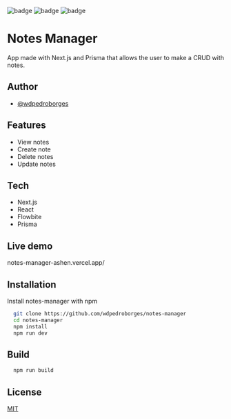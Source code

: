 ![badge](https://img.shields.io/github/watchers/wdpedroborges/notes-manager?style=social)
![badge](https://img.shields.io/github/stars/wdpedroborges/notes-manager?style=social)
![badge](https://img.shields.io/github/license/wdpedroborges/notes-manager)

# Notes Manager

App made with Next.js and Prisma that allows the user to make a CRUD with notes.

## Author

- [@wdpedroborges](https://www.github.com/wdpedroborges)

## Features

- View notes
- Create note
- Delete notes
- Update notes

## Tech

- Next.js
- React
- Flowbite
- Prisma

## Live demo

notes-manager-ashen.vercel.app/

## Installation

Install notes-manager with npm

```bash
  git clone https://github.com/wdpedroborges/notes-manager
  cd notes-manager
  npm install
  npm run dev
```
    
## Build

```bash
  npm run build
```

## License

[MIT](https://choosealicense.com/licenses/mit/)

